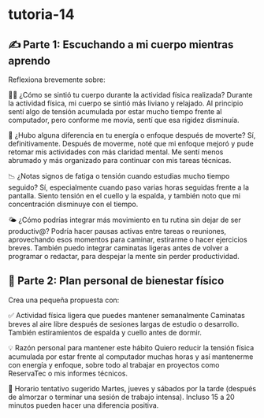 # tutoria-14

## ✍️ Parte 1: Escuchando a mi cuerpo mientras aprendo
Reflexiona brevemente sobre:

🧘‍♀️ ¿Cómo se sintió tu cuerpo durante la actividad física realizada?
Durante la actividad física, mi cuerpo se sintió más liviano y relajado. Al principio sentí algo de tensión acumulada por estar mucho tiempo frente al computador, pero conforme me movía, sentí que esa rigidez disminuía.

🧠 ¿Hubo alguna diferencia en tu energía o enfoque después de moverte?
Sí, definitivamente. Después de moverme, noté que mi enfoque mejoró y pude retomar mis actividades con más claridad mental. Me sentí menos abrumado y más organizado para continuar con mis tareas técnicas.

📉 ¿Notas signos de fatiga o tensión cuando estudias mucho tiempo seguido?
Sí, especialmente cuando paso varias horas seguidas frente a la pantalla. Siento tensión en el cuello y la espalda, y también noto que mi concentración disminuye con el tiempo.

🌤️ ¿Cómo podrías integrar más movimiento en tu rutina sin dejar de ser productiv@?
Podría hacer pausas activas entre tareas o reuniones, aprovechando esos momentos para caminar, estirarme o hacer ejercicios breves. También puedo integrar caminatas ligeras antes de volver a programar o redactar, para despejar la mente sin perder productividad.

## 🚀 Parte 2: Plan personal de bienestar físico
Crea una pequeña propuesta con:

✅ Actividad física ligera que puedes mantener semanalmente
Caminatas breves al aire libre después de sesiones largas de estudio o desarrollo. También estiramientos de espalda y cuello antes de dormir.

💡 Razón personal para mantener este hábito
Quiero reducir la tensión física acumulada por estar frente al computador muchas horas y así mantenerme con energía y enfoque, sobre todo al trabajar en proyectos como ReservaTec o mis informes técnicos.

📅 Horario tentativo sugerido
Martes, jueves y sábados por la tarde (después de almorzar o terminar una sesión de trabajo intensa). Incluso 15 a 20 minutos pueden hacer una diferencia positiva.
